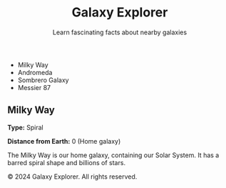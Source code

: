 <!DOCTYPE html>
<html lang="en">
<head>
<meta charset="UTF-8" />
<meta name="viewport" content="width=device-width, initial-scale=1, maximum-scale=1, user-scalable=no" />
<title>Galaxy Explorer</title>
<style>
  @import url('https://fonts.googleapis.com/css2?family=Orbitron:wght@400;700&display=swap');

  :root {
    --primary-color: #7f00ff;
    --secondary-color: #00ffe7;
    --background-color: #0b0c10;
    --text-color: #cfd8dc;
    --accent-glow: #a259ff;
  }

  * {
    box-sizing: border-box;
  }

  html, body {
    margin: 0;
    height: 100%;
    font-family: 'Orbitron', sans-serif;
    background: var(--background-color);
    color: var(--text-color);
  }

  body {
    display: flex;
    flex-direction: column;
    max-width: 350px;
    max-height: 600px;
    margin: 0 auto;
    padding: 1rem;
    overflow: hidden;
  }

  header {
    text-align: center;
    margin-bottom: 1rem;
    flex-shrink: 0;
  }

  header h1 {
    font-size: 1.8rem;
    text-shadow:
      0 0 8px var(--accent-glow),
      0 0 20px var(--primary-color);
  }

  #galaxy-list {
    list-style: none;
    padding: 0;
    margin: 0 0 1rem 0;
    max-height: 220px;
    overflow-y: auto;
    border: 1px solid var(--accent-glow);
    border-radius: 8px;
    background: #121417;
    flex-shrink: 0;
  }

  #galaxy-list li {
    padding: 0.5rem 1rem;
    border-bottom: 1px solid #222;
    cursor: pointer;
    transition: background 0.3s;
    font-size: 1rem;
  }

  #galaxy-list li:hover,
  #galaxy-list li.active {
    background: var(--primary-color);
    color: #fff;
    box-shadow: 0 0 8px var(--accent-glow);
  }

  #galaxy-details {
    background: #121417;
    padding: 1rem;
    border-radius: 8px;
    box-shadow: 0 0 15px var(--accent-glow);
    flex-grow: 1;
    overflow-y: auto;
    min-height: 180px;
    display: flex;
    flex-direction: column;
    justify-content: center;
  }

  #galaxy-details h2 {
    margin-top: 0;
    margin-bottom: 0.5rem;
    color: var(--secondary-color);
    text-shadow: 0 0 10px var(--secondary-color);
    font-size: 1.3rem;
  }

  #galaxy-details p {
    line-height: 1.4;
    font-size: 1rem;
  }

  footer {
    text-align: center;
    font-size: 0.85rem;
    color: #444;
    margin-top: 1rem;
    flex-shrink: 0;
  }

  #galaxy-list::-webkit-scrollbar {
    width: 8px;
  }

  #galaxy-list::-webkit-scrollbar-track {
    background: #101214;
  }

  #galaxy-list::-webkit-scrollbar-thumb {
    background: var(--accent-glow);
    border-radius: 10px;
  }

  @media (max-width: 400px) {
    body {
      max-width: 100%;
      padding: 0.8rem;
    }
    header h1 {
      font-size: 1.4rem;
    }
    #galaxy-details h2 {
      font-size: 1.1rem;
    }
    #galaxy-details p,
    #galaxy-list li {
      font-size: 0.9rem;
    }
  }
</style>
</head>
<body>
  <header>
    <h1>Galaxy Explorer</h1>
    <p>Learn fascinating facts about nearby galaxies</p>
  </header>

  <ul id="galaxy-list" role="listbox" aria-label="List of galaxies">
    <li role="option" tabindex="0" data-id="1" class="active">Milky Way</li>
    <li role="option" tabindex="0" data-id="2">Andromeda</li>
    <li role="option" tabindex="0" data-id="3">Sombrero Galaxy</li>
    <li role="option" tabindex="0" data-id="4">Messier 87</li>
  </ul>

  <section id="galaxy-details" aria-live="polite" tabindex="0">
    <h2>Milky Way</h2>
    <p><strong>Type:</strong> Spiral</p>
    <p><strong>Distance from Earth:</strong> 0 (Home galaxy)</p>
    <p>The Milky Way is our home galaxy, containing our Solar System. It has a barred spiral shape and billions of stars.</p>
  </section>

  <footer>
    &copy; 2024 Galaxy Explorer. All rights reserved.
  </footer>

<script>
  // Static galaxy data embedded in JS object
  const galaxyData = {
    1: {
      name: 'Milky Way',
      type: 'Spiral',
      distance: '0 (Home galaxy)',
      description: 'The Milky Way is our home galaxy, containing our Solar System. It has a barred spiral shape and billions of stars.'
    },
    2: {
      name: 'Andromeda',
      type: 'Spiral',
      distance: '2.537 million light years',
      description: 'The Andromeda Galaxy is the closest spiral galaxy to the Milky Way and is on a collision course with our galaxy in about 4 billion years.'
    },
    3: {
      name: 'Sombrero Galaxy',
      type: 'Unbarred spiral',
      distance: '29.3 million light years',
      description: 'The Sombrero Galaxy is famous for its bright nucleus and large central bulge. It appears with a distinctive sombrero shape.'
    },
    4: {
      name: 'Messier 87',
      type: 'Elliptical',
      distance: '53.5 million light years',
      description: 'Messier 87 is a giant elliptical galaxy notable for its supermassive black hole, the first black hole ever imaged by the Event Horizon Telescope.'
    }
  };

  const galaxyListElem = document.getElementById('galaxy-list');
  const galaxyDetails = document.getElementById('galaxy-details');

  function escapeHtml(text) {
    return text.replace(/[&<>"']/g, (match) => {
      const escapeMap = {'&':'&amp;', '<':'&lt;', '>':'&gt;', '"':'&quot;', "'":'&#39;'};
      return escapeMap[match];
    });
  }

  function displayGalaxy(id) {
    const galaxy = galaxyData[id];
    if (!galaxy) return;
    galaxyDetails.innerHTML = `
      <h2>${escapeHtml(galaxy.name)}</h2>
      <p><strong>Type:</strong> ${escapeHtml(galaxy.type)}</p>
      <p><strong>Distance from Earth:</strong> ${escapeHtml(galaxy.distance)}</p>
      <p>${escapeHtml(galaxy.description)}</p>
    `;
    galaxyDetails.focus();
  }

  function handleSelection(target) {
    // Remove active class from all list items
    const items = galaxyListElem.querySelectorAll('li');
    items.forEach(item => item.classList.remove('active'));
    // Add active to selected item
    target.classList.add('active');
    // Display corresponding galaxy details
    const id = target.dataset.id;
    displayGalaxy(id);
  }

  galaxyListElem.addEventListener('click', (e) => {
    if (e.target && e.target.tagName === 'LI') {
      handleSelection(e.target);
    }
  });

  galaxyListElem.addEventListener('keydown', (e) => {
    if (e.target && e.target.tagName === 'LI') {
      if (e.key === 'Enter' || e.key === ' ') {
        e.preventDefault();
        handleSelection(e.target);
      }
    }
  });

  // Initialize with Milky Way selected
  window.onload = () => {
    const firstItem = galaxyListElem.querySelector('li.active') || galaxyListElem.querySelector('li');
    if (firstItem) {
      displayGalaxy(firstItem.dataset.id);
    }
  };
</script>
</body>
</html>
